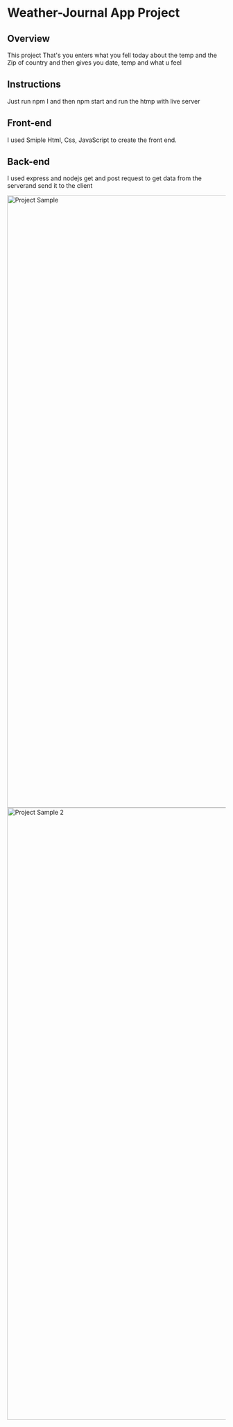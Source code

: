 # Weather-Journal App Project

## Overview
This project That's you enters what you fell today about the temp and the Zip of country and then gives you date, temp and what u feel

## Instructions
Just run npm I and then npm start and run the htmp with live server

## Front-end
I used Smiple Html, Css, JavaScript to create  the front end. 

## Back-end
I used express and nodejs get and post request to get data from the serverand send it to the client

<img width="1408" alt="Project Sample" src="https://user-images.githubusercontent.com/97471166/192152562-d395a76f-de04-4778-9c6e-8ad3c3199e44.png">
<img width="1408" alt="Project Sample 2" src="https://user-images.githubusercontent.com/97471166/192152572-6a12e4ac-a727-4f5d-91f3-6884eb7c4174.png">
